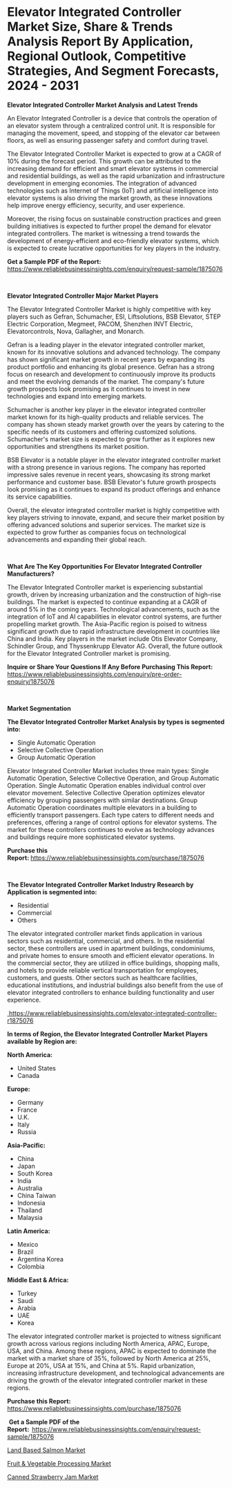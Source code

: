 <p><h1>Elevator Integrated Controller Market Size, Share & Trends Analysis Report By Application, Regional Outlook, Competitive Strategies, And Segment Forecasts, 2024 - 2031</h1></p><p><strong>Elevator Integrated Controller Market Analysis and Latest Trends</strong></p>
<p><p>An Elevator Integrated Controller is a device that controls the operation of an elevator system through a centralized control unit. It is responsible for managing the movement, speed, and stopping of the elevator car between floors, as well as ensuring passenger safety and comfort during travel.</p><p>The Elevator Integrated Controller Market is expected to grow at a CAGR of 10% during the forecast period. This growth can be attributed to the increasing demand for efficient and smart elevator systems in commercial and residential buildings, as well as the rapid urbanization and infrastructure development in emerging economies. The integration of advanced technologies such as Internet of Things (IoT) and artificial intelligence into elevator systems is also driving the market growth, as these innovations help improve energy efficiency, security, and user experience.</p><p>Moreover, the rising focus on sustainable construction practices and green building initiatives is expected to further propel the demand for elevator integrated controllers. The market is witnessing a trend towards the development of energy-efficient and eco-friendly elevator systems, which is expected to create lucrative opportunities for key players in the industry.</p></p>
<p><strong>Get a Sample PDF of the Report:&nbsp;</strong> <a href="https://www.reliablebusinessinsights.com/enquiry/request-sample/1875076">https://www.reliablebusinessinsights.com/enquiry/request-sample/1875076</a></p>
<p>&nbsp;</p>
<p><strong>Elevator Integrated Controller Major Market Players</strong></p>
<p><p>The Elevator Integrated Controller Market is highly competitive with key players such as Gefran, Schumacher, ESI, Liftsolutions, BSB Elevator, STEP Electric Corporation, Megmeet, PACOM, Shenzhen INVT Electric, Elevatorcontrols, Nova, Gallagher, and Monarch.</p><p>Gefran is a leading player in the elevator integrated controller market, known for its innovative solutions and advanced technology. The company has shown significant market growth in recent years by expanding its product portfolio and enhancing its global presence. Gefran has a strong focus on research and development to continuously improve its products and meet the evolving demands of the market. The company's future growth prospects look promising as it continues to invest in new technologies and expand into emerging markets.</p><p>Schumacher is another key player in the elevator integrated controller market known for its high-quality products and reliable services. The company has shown steady market growth over the years by catering to the specific needs of its customers and offering customized solutions. Schumacher's market size is expected to grow further as it explores new opportunities and strengthens its market position.</p><p>BSB Elevator is a notable player in the elevator integrated controller market with a strong presence in various regions. The company has reported impressive sales revenue in recent years, showcasing its strong market performance and customer base. BSB Elevator's future growth prospects look promising as it continues to expand its product offerings and enhance its service capabilities.</p><p>Overall, the elevator integrated controller market is highly competitive with key players striving to innovate, expand, and secure their market position by offering advanced solutions and superior services. The market size is expected to grow further as companies focus on technological advancements and expanding their global reach.</p></p>
<p>&nbsp;</p>
<p><strong>What Are The Key Opportunities For Elevator Integrated Controller Manufacturers?</strong></p>
<p><p>The Elevator Integrated Controller market is experiencing substantial growth, driven by increasing urbanization and the construction of high-rise buildings. The market is expected to continue expanding at a CAGR of around 5% in the coming years. Technological advancements, such as the integration of IoT and AI capabilities in elevator control systems, are further propelling market growth. The Asia-Pacific region is poised to witness significant growth due to rapid infrastructure development in countries like China and India. Key players in the market include Otis Elevator Company, Schindler Group, and Thyssenkrupp Elevator AG. Overall, the future outlook for the Elevator Integrated Controller market is promising.</p></p>
<p><strong>Inquire or Share Your Questions If Any Before Purchasing This Report:</strong> <a href="https://www.reliablebusinessinsights.com/enquiry/pre-order-enquiry/1875076">https://www.reliablebusinessinsights.com/enquiry/pre-order-enquiry/1875076</a></p>
<p>&nbsp;</p>
<p><strong>Market Segmentation</strong></p>
<p><strong>The Elevator Integrated Controller Market Analysis by types is segmented into:</strong></p>
<p><ul><li>Single Automatic Operation</li><li>Selective Collective Operation</li><li>Group Automatic Operation</li></ul></p>
<p><p>Elevator Integrated Controller Market includes three main types: Single Automatic Operation, Selective Collective Operation, and Group Automatic Operation. Single Automatic Operation enables individual control over elevator movement. Selective Collective Operation optimizes elevator efficiency by grouping passengers with similar destinations. Group Automatic Operation coordinates multiple elevators in a building to efficiently transport passengers. Each type caters to different needs and preferences, offering a range of control options for elevator systems. The market for these controllers continues to evolve as technology advances and buildings require more sophisticated elevator systems.</p></p>
<p><strong>Purchase this Report:&nbsp;</strong><a href="https://www.reliablebusinessinsights.com/purchase/1875076">https://www.reliablebusinessinsights.com/purchase/1875076</a></p>
<p>&nbsp;</p>
<p><strong>The Elevator Integrated Controller Market Industry Research by Application is segmented into:</strong></p>
<p><ul><li>Residential</li><li>Commercial</li><li>Others</li></ul></p>
<p><p>The elevator integrated controller market finds application in various sectors such as residential, commercial, and others. In the residential sector, these controllers are used in apartment buildings, condominiums, and private homes to ensure smooth and efficient elevator operations. In the commercial sector, they are utilized in office buildings, shopping malls, and hotels to provide reliable vertical transportation for employees, customers, and guests. Other sectors such as healthcare facilities, educational institutions, and industrial buildings also benefit from the use of elevator integrated controllers to enhance building functionality and user experience.</p></p>
<p><a href="https://www.reliablebusinessinsights.com/elevator-integrated-controller-r1875076">&nbsp;https://www.reliablebusinessinsights.com/elevator-integrated-controller-r1875076</a></p>
<p><strong>In terms of Region, the Elevator Integrated Controller Market Players available by Region are:</strong></p>
<p>
    <p> <strong> North America: </strong>
        <ul>
            <li>United States</li>
            <li>Canada</li>
        </ul>
        </p> 
    <p> <strong> Europe: </strong>
        <ul>
            <li>Germany</li>
            <li>France</li>
            <li>U.K.</li>
            <li>Italy</li>
            <li>Russia</li>
        </ul>
        </p> 
    <p> <strong> Asia-Pacific: </strong>
        <ul>
            <li>China</li>
            <li>Japan</li>
            <li>South Korea</li>
            <li>India</li>
            <li>Australia</li>
            <li>China Taiwan</li>
            <li>Indonesia</li>
            <li>Thailand</li>
            <li>Malaysia</li>
        </ul>
        </p> 
    <p> <strong> Latin America: </strong>
        <ul>
            <li>Mexico</li>
            <li>Brazil</li>
            <li>Argentina Korea</li>
            <li>Colombia</li>
        </ul>
        </p> 
    <p> <strong> Middle East & Africa: </strong>
        <ul>
            <li>Turkey</li>
            <li>Saudi</li>
            <li>Arabia</li>
            <li>UAE</li>
            <li>Korea</li>
        </ul>
    </p>
    </p>
<p><p>The elevator integrated controller market is projected to witness significant growth across various regions including North America, APAC, Europe, USA, and China. Among these regions, APAC is expected to dominate the market with a market share of 35%, followed by North America at 25%, Europe at 20%, USA at 15%, and China at 5%. Rapid urbanization, increasing infrastructure development, and technological advancements are driving the growth of the elevator integrated controller market in these regions.</p></p>
<p><strong>Purchase this Report: </strong><a href="https://www.reliablebusinessinsights.com/purchase/1875076">https://www.reliablebusinessinsights.com/purchase/1875076</a></p>
<p>&nbsp;<strong>Get a Sample PDF of the Report:&nbsp;&nbsp;</strong><a href="https://www.reliablebusinessinsights.com/enquiry/request-sample/1875076">https://www.reliablebusinessinsights.com/enquiry/request-sample/1875076</a></p>
<p><strong></strong></p>
<p><p><a href="https://github.com/AarobcfAusbdnjvXff/Market-Research-Report-List-1/blob/main/land-based-salmon-market.md">Land Based Salmon Market</a></p><p><a href="https://github.com/HallieBird1/Market-Research-Report-List-1/blob/main/fruit-vegetable-processing-market.md">Fruit & Vegetable Processing Market</a></p><p><a href="https://github.com/ifhhndtz21/Market-Research-Report-List-1/blob/main/canned-strawberry-jam-market.md">Canned Strawberry Jam Market</a></p></p>